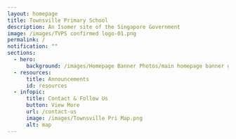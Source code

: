 ```yaml
---
layout: homepage
title: Townsville Primary School
description: An Isomer site of the Singapore Government
image: /images/TVPS confirmed logo-01.png
permalink: /
notification: ""
sections:
  - hero:
      background: /images/Homepage Banner Photos/main homepage banner gif.gif
  - resources:
      title: Announcements
      id: resources
  - infopic:
      title: Contact & Follow Us
      button: View More
      url: /contact-us
      image: /images/Townsville Pri Map.png
      alt: map
---
```

